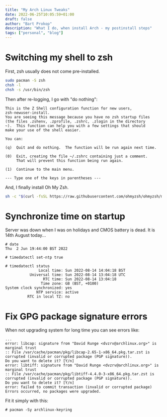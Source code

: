 ```yaml
---
title: "My Arch Linux Tweaks"
date: 2022-06-25T10:05:59+01:00
draft: false
author: "Bart Prokop"
description: "What I do, when install Arch - my postinstall steps"
tags: ["personal", "blog"]
---
```


# Switching my shell to zsh

First, zsh usually does not come pre-installed.

```bash
sudo pacman -S zsh
chsh -l
chsh -s /usr/bin/zsh
```

Then after re-logging, I go with "do nothing":

```
This is the Z Shell configuration function for new users,
zsh-newuser-install.
You are seeing this message because you have no zsh startup files
(the files .zshenv, .zprofile, .zshrc, .zlogin in the directory
~).  This function can help you with a few settings that should
make your use of the shell easier.

You can:

(q)  Quit and do nothing.  The function will be run again next time.

(0)  Exit, creating the file ~/.zshrc containing just a comment.
     That will prevent this function being run again.

(1)  Continue to the main menu.

--- Type one of the keys in parentheses ---
```

And, I finally install Oh My Zsh.

```zsh
sh -c "$(curl -fsSL https://raw.githubusercontent.com/ohmyzsh/ohmyzsh/master/tools/install.sh)"
```

# Synchronize time on startup

Server was down when I was on holidays and CMOS battery is dead. It is 14th August today...

```
# date
Thu  2 Jun 19:44:00 BST 2022

# timedatectl set-ntp true

# timedatectl status
               Local time: Sun 2022-08-14 14:04:18 BST
           Universal time: Sun 2022-08-14 13:04:18 UTC
                 RTC time: Sun 2022-08-14 13:04:18
                Time zone: GB (BST, +0100)
System clock synchronized: yes
              NTP service: active
          RTC in local TZ: no
```

# Fix GPG package signature errors

When not upgrading system for long time you can see errors like:

```
...
error: libcap: signature from "David Runge <dvzrv@archlinux.org>" is marginal trust
:: File /var/cache/pacman/pkg/libcap-2.65-1-x86_64.pkg.tar.zst is corrupted (invalid or corrupted package (PGP signature)).
Do you want to delete it? [Y/n]
error: libtiff: signature from "David Runge <dvzrv@archlinux.org>" is marginal trust
:: File /var/cache/pacman/pkg/libtiff-4.4.0-3-x86_64.pkg.tar.zst is corrupted (invalid or corrupted package (PGP signature)).
Do you want to delete it? [Y/n]
error: failed to commit transaction (invalid or corrupted package)
Errors occurred, no packages were upgraded.
```

Fit it simply with this:

```
# pacman -Sy archlinux-keyring
```
